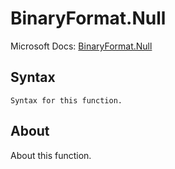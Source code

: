 ---
---

# BinaryFormat.Null

Microsoft Docs: [BinaryFormat.Null](https://docs.microsoft.com/en-us/powerquery-m/binaryformat-null)

## Syntax

```powerquery-m
Syntax for this function.
```

## About

About this function.

